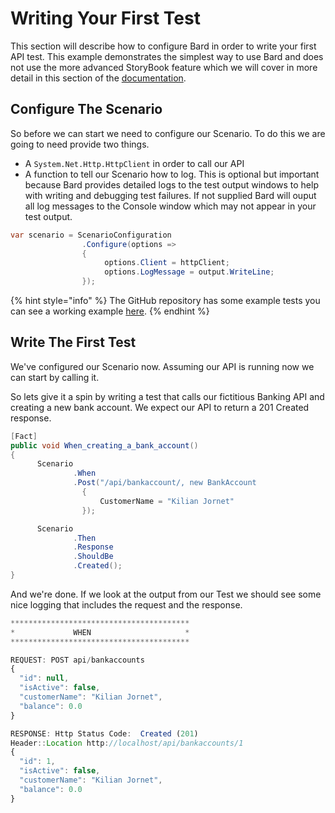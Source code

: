 # Writing Your First Test

This section will describe how to configure Bard in order to write your first API test. This example demonstrates the simplest way to use Bard and does not use the more advanced StoryBook feature which we will cover in more detail in this section of the [documentation](../scenario/given/).

## Configure The Scenario

So before we can start we need to configure our Scenario. To do this we are going to need provide two things.

* A `System.Net.Http.HttpClient` in order to call our API
* A function to tell our Scenario how to log. This is optional but important because Bard provides detailed logs to the test output windows to help with writing and debugging test failures. If not supplied Bard will ouput all log messages to the Console window which may not appear in your test output.

```csharp
var scenario = ScenarioConfiguration
                .Configure(options =>
                {
                     options.Client = httpClient;
                     options.LogMessage = output.WriteLine;
                });
```

{% hint style="info" %}
 The GitHub repository has some example tests you can see a working example [here](https://github.com/sjclark76/Bard/blob/master/src/Bard.Tests/BankingTestBase.cs).
{% endhint %}

## Write The First Test

We've configured our Scenario now. Assuming our API is running now we can start by calling it.

So lets give it a spin by writing a test that calls our fictitious Banking API and creating a new bank account. We expect our API to return a 201 Created response.

```csharp
[Fact]
public void When_creating_a_bank_account()
{
      Scenario
              .When
              .Post("/api/bankaccount/, new BankAccount
                {
                    CustomerName = "Kilian Jornet"
                });

      Scenario
              .Then
              .Response
              .ShouldBe
              .Created();
}
```

And we're done. If we look at the output from our Test we should see some nice logging that includes the request and the response.

```javascript
****************************************
*             WHEN                     *
****************************************

REQUEST: POST api/bankaccounts
{
  "id": null,
  "isActive": false,
  "customerName": "Kilian Jornet",
  "balance": 0.0
}

RESPONSE: Http Status Code:  Created (201)
Header::Location http://localhost/api/bankaccounts/1
{
  "id": 1,
  "isActive": false,
  "customerName": "Kilian Jornet",
  "balance": 0.0
}
```



